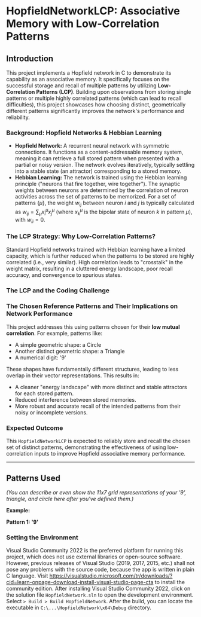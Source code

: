 # HopfieldNetworkLCP: Associative Memory with Low-Correlation Patterns

## Introduction
This project implements a Hopfield network in C to demonstrate its capability as an associative memory. It specifically focuses on the successful storage and recall of multiple patterns by utilizing **Low-Correlation Patterns (LCP)**.
Building upon observations from storing single patterns or multiple highly correlated patterns (which can lead to recall difficulties), this project showcases how choosing distinct, geometrically different patterns significantly improves the network's performance and reliability.
### Background: Hopfield Networks & Hebbian Learning
* **Hopfield Network:** A recurrent neural network with symmetric connections. It functions as a content-addressable memory system, meaning it can retrieve a full stored pattern when presented with a partial or noisy version. The network evolves iteratively, typically settling into a stable state (an attractor) corresponding to a stored memory.
* **Hebbian Learning:** The network is trained using the Hebbian learning principle ("neurons that fire together, wire together"). The synaptic weights between neurons are determined by the correlation of neuron activities across the set of patterns to be memorized. 
For a set of patterns $\{\mu\}$, the weight $w_{ij}$ between neuron $i$ and $j$ is typically calculated as $w_{ij} = \sum_{\mu} x_i^{\mu} x_j^{\mu}$ (where $x_k^{\mu}$ is the bipolar state of neuron $k$ in pattern $\mu$), with $w_{ii}=0$.

### The LCP Strategy: Why Low-Correlation Patterns?
Standard Hopfield networks trained with Hebbian learning have a limited capacity, which is further reduced when the patterns to be stored are highly correlated (i.e., very similar). High correlation leads to "crosstalk" in the weight matrix, resulting in a cluttered energy landscape, poor recall accuracy, and convergence to spurious states.
### The LCP and the Coding Challenge


### The Chosen Reference Patterns and Their Implications on Network Performance 
This project addresses this using patterns chosen for their **low mutual correlation**. For example, patterns like:
* A simple geometric shape: a Circle
* Another distinct geometric shape: a Triangle
* A numerical digit: '9'

These shapes have fundamentally different structures, leading to less overlap in their vector representations. This results in:
* A cleaner "energy landscape" with more distinct and stable attractors for each stored pattern.
* Reduced interference between stored memories.
* More robust and accurate recall of the intended patterns from their noisy or incomplete versions.

### Expected Outcome

This `HopfieldNetworkLCP` is expected to reliably store and recall the chosen set of distinct patterns, demonstrating the effectiveness of using low-correlation inputs to improve Hopfield associative memory performance.

---

## Patterns Used

*(You can describe or even show the 11x7 grid representations of your '9', triangle, and circle here after you've defined them.)*

**Example:**

**Pattern 1: '9'** 

### Setting the Environment
Visual Studio Community 2022 is the preferred platform for running this project, which does not use external libraries or open-source software. However, previous releases of Visual Studio (2019, 2017, 2015, etc.) shall not pose any problems with the source code, because the app is written in plain C language.
 Visit https://visualstudio.microsoft.com/tr/downloads/?cid=learn-onpage-download-install-visual-studio-page-cta to install the community edition.
After installing Visual Studio Community 2022, click on the solution file `HopfieldNetwork.sln` to open the development environment. 
Select `> Build > Build HopfieldNetwork`. After the build, you can locate the executable in `C:\...\HopfieldNetwork\x64\Debug` directory.

